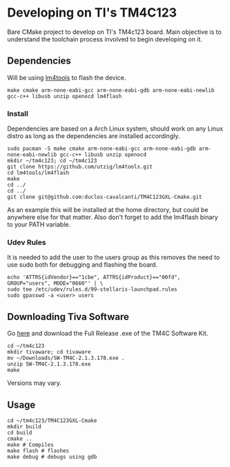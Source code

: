 # Developing on TI's TM4C123 
Bare CMake project to develop on TI's TM4c123 board. Main objective is to understand the
toolchain process involved to begin developing on it.

## Dependencies
Will be using [lm4tools](https://github.com/utzig/lm4tools) to flash the device.

```
make cmake arm-none-eabi-gcc arm-none-eabi-gdb arm-none-eabi-newlib gcc-c++ libusb unzip openocd lm4flash
```

### Install
Dependencies are based on a Arch Linux system, should work on any Linux distro as long as
the dependencies are installed accordingly.
```
sudo pacman -S make cmake arm-none-eabi-gcc arm-none-eabi-gdb arm-none-eabi-newlib gcc-c++ libusb unzip openocd
mkdir ~/tm4c123; cd ~/tm4c123
git clone https://github.com/utzig/lm4tools.git
cd lm4tools/lm4flash
make
cd ../
cd ../
git clone git@github.com:duclos-cavalcanti/TM4C123GXL-Cmake.git
```
As an example this will be installed at the home directory, but could be anywhere else for
that matter. Also don't forget to add the lm4flash binary to your PATH variable.

### Udev Rules
It is needed to add the user to the users group as this removes the need to use sudo both
for debugging and flashing the board.
```
echo 'ATTRS{idVendor}=="1cbe", ATTRS{idProduct}=="00fd", GROUP="users", MODE="0660"' | \
sudo tee /etc/udev/rules.d/99-stellaris-launchpad.rules
sudo gpasswd -a <user> users
```

## Downloading Tiva Software
Go [here](https://www.ti.com/tool/SW-TM4C) and download the Full Release .exe of the TM4C
Software Kit.

```
cd ~/tm4c123
mkdir tivaware; cd tivaware
mv ~/Downloads/SW-TM4C-2.1.3.178.exe .
unzip SW-TM4C-2.1.3.178.exe
make
```
Versions may vary.

## Usage
```
cd ~/tm4c123/TM4C123GXL-Cmake
mkdir build
cd build
cmake ..
make # Compiles
make flash # flashes
make debug # debugs using gdb
```
